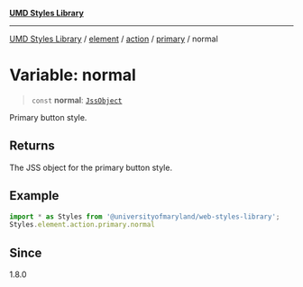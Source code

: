 [**UMD Styles Library**](../../../../../../README.md)

***

[UMD Styles Library](../../../../../../README.md) / [element](../../../../../README.md) / [action](../../../README.md) / [primary](../README.md) / normal

# Variable: normal

> `const` **normal**: [`JssObject`](../../../../../../utilities/namespaces/transform/type-aliases/JssObject.md)

Primary button style.

## Returns

The JSS object for the primary button style.

## Example

```typescript
import * as Styles from '@universityofmaryland/web-styles-library';
Styles.element.action.primary.normal
```

## Since

1.8.0
